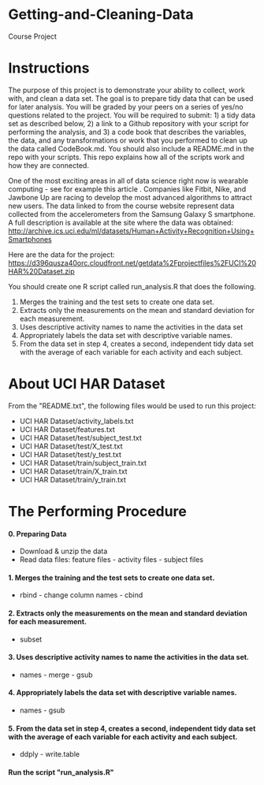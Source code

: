 # Getting-and-Cleaning-Data
Course Project

Instructions
============

The purpose of this project is to demonstrate your ability to collect, work with, and clean a data set. The goal is to prepare tidy data that can be used for later analysis. You will be graded by your peers on a series of yes/no questions related to the project. You will be required to submit: 1) a tidy data set as described below, 2) a link to a Github repository with your script for performing the analysis, and 3) a code book that describes the variables, the data, and any transformations or work that you performed to clean up the data called CodeBook.md. You should also include a README.md in the repo with your scripts. This repo explains how all of the scripts work and how they are connected.  

One of the most exciting areas in all of data science right now is wearable computing - see for example this article . Companies like Fitbit, Nike, and Jawbone Up are racing to develop the most advanced algorithms to attract new users. The data linked to from the course website represent data collected from the accelerometers from the Samsung Galaxy S smartphone. A full description is available at the site where the data was obtained: <br>
http://archive.ics.uci.edu/ml/datasets/Human+Activity+Recognition+Using+Smartphones 

Here are the data for the project: <br>
https://d396qusza40orc.cloudfront.net/getdata%2Fprojectfiles%2FUCI%20HAR%20Dataset.zip 

You should create one R script called run_analysis.R that does the following. <br>
1. Merges the training and the test sets to create one data set.<br>
2. Extracts only the measurements on the mean and standard deviation for each measurement. <br>
3. Uses descriptive activity names to name the activities in the data set<br>
4. Appropriately labels the data set with descriptive variable names. <br>
5. From the data set in step 4, creates a second, independent tidy data set with the average of each variable for each activity and each subject.


About UCI HAR Dataset
=====================

From the "README.txt", the following files would be used to run this project:<br>
* UCI HAR Dataset/activity_labels.txt<br>
* UCI HAR Dataset/features.txt<br>
* UCI HAR Dataset/test/subject_test.txt<br>
* UCI HAR Dataset/test/X_test.txt<br>
* UCI HAR Dataset/test/y_test.txt<br>
* UCI HAR Dataset/train/subject_train.txt<br>
* UCI HAR Dataset/train/X_train.txt<br>
* UCI HAR Dataset/train/y_train.txt


The Performing Procedure
========================
#### 0. Preparing Data<br>
* Download & unzip the data<br>
* Read data files: feature files - activity files - subject files <br>

#### 1. Merges the training and the test sets to create one data set. <br>
* rbind - change column names - cbind <br>

#### 2. Extracts only the measurements on the mean and standard deviation for each measurement. <br>
* subset <br>

#### 3. Uses descriptive activity names to name the activities in the data set. <br>
* names - merge - gsub <br>

#### 4. Appropriately labels the data set with descriptive variable names. <br>
* names - gsub <br>

#### 5. From the data set in step 4, creates a second, independent tidy data set with the average of each variable for each activity and each subject. <br>
* ddply - write.table <br>

#### Run the script "run_analysis.R"

